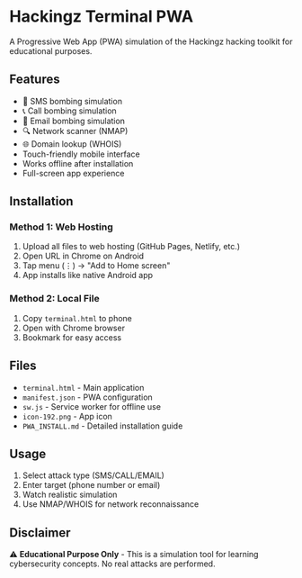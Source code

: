 # Hackingz Terminal PWA

A Progressive Web App (PWA) simulation of the Hackingz hacking toolkit for educational purposes.

## Features

- 📱 SMS bombing simulation
- 📞 Call bombing simulation  
- 📧 Email bombing simulation
- 🔍 Network scanner (NMAP)
- 🌐 Domain lookup (WHOIS)
- Touch-friendly mobile interface
- Works offline after installation
- Full-screen app experience

## Installation

### Method 1: Web Hosting
1. Upload all files to web hosting (GitHub Pages, Netlify, etc.)
2. Open URL in Chrome on Android
3. Tap menu (⋮) → "Add to Home screen"
4. App installs like native Android app

### Method 2: Local File
1. Copy `terminal.html` to phone
2. Open with Chrome browser
3. Bookmark for easy access

## Files

- `terminal.html` - Main application
- `manifest.json` - PWA configuration
- `sw.js` - Service worker for offline use
- `icon-192.png` - App icon
- `PWA_INSTALL.md` - Detailed installation guide

## Usage

1. Select attack type (SMS/CALL/EMAIL)
2. Enter target (phone number or email)
3. Watch realistic simulation
4. Use NMAP/WHOIS for network reconnaissance

## Disclaimer

⚠️ **Educational Purpose Only** - This is a simulation tool for learning cybersecurity concepts. No real attacks are performed.